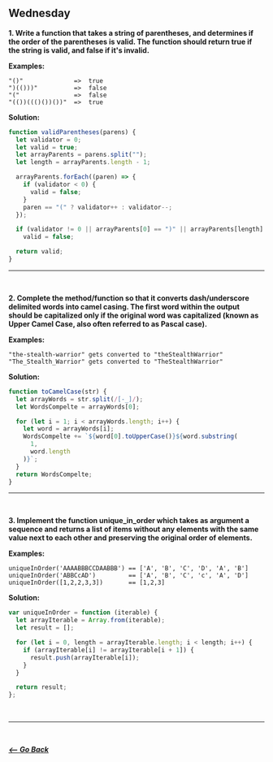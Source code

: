 ## Wednesday

**1. Write a function that takes a string of parentheses, and determines if the order of the parentheses is valid. The function should return true if the string is valid, and false if it's invalid.**

**Examples:**

```
"()"              =>  true
")(()))"          =>  false
"("               =>  false
"(())((()())())"  =>  true
```

**Solution:**

```javascript
function validParentheses(parens) {
  let validator = 0;
  let valid = true;
  let arrayParents = parens.split("");
  let length = arrayParents.length - 1;

  arrayParents.forEach((paren) => {
    if (validator < 0) {
      valid = false;
    }
    paren == "(" ? validator++ : validator--;
  });

  if (validator != 0 || arrayParents[0] == ")" || arrayParents[length] == "(")
    valid = false;

  return valid;
}
```

<hr>
<br>

**2. Complete the method/function so that it converts dash/underscore delimited words into camel casing. The first word within the output should be capitalized only if the original word was capitalized (known as Upper Camel Case, also often referred to as Pascal case).**

**Examples:**

```
"the-stealth-warrior" gets converted to "theStealthWarrior"
"The_Stealth_Warrior" gets converted to "TheStealthWarrior"
```

**Solution:**

```javascript
function toCamelCase(str) {
  let arrayWords = str.split(/[-_]/);
  let WordsCompelte = arrayWords[0];

  for (let i = 1; i < arrayWords.length; i++) {
    let word = arrayWords[i];
    WordsCompelte += `${word[0].toUpperCase()}${word.substring(
      1,
      word.length
    )}`;
  }
  return WordsCompelte;
}
```

<hr>
<br>

**3. Implement the function unique_in_order which takes as argument a sequence and returns a list of items without any elements with the same value next to each other and preserving the original order of elements.**

**Examples:**

```
uniqueInOrder('AAAABBBCCDAABBB') == ['A', 'B', 'C', 'D', 'A', 'B']
uniqueInOrder('ABBCcAD')         == ['A', 'B', 'C', 'c', 'A', 'D']
uniqueInOrder([1,2,2,3,3])       == [1,2,3]
```

**Solution:**

```javascript
var uniqueInOrder = function (iterable) {
  let arrayIterable = Array.from(iterable);
  let result = [];

  for (let i = 0, length = arrayIterable.length; i < length; i++) {
    if (arrayIterable[i] != arrayIterable[i + 1]) {
      result.push(arrayIterable[i]);
    }
  }

  return result;
};
```

<br>
<hr>
<br>

**_[<-- Go Back](../../week3/)_**
